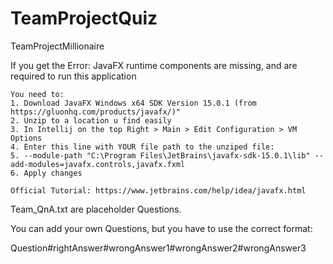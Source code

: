 # TeamProjectQuiz
TeamProjectMillionaire

If you get the Error: JavaFX runtime components are missing, and are required to run this application

    You need to:
    1. Download JavaFX Windows x64 SDK Version 15.0.1 (from https://gluonhq.com/products/javafx/)"
    2. Unzip to a location u find easily
    3. In Intellij on the top Right > Main > Edit Configuration > VM Options
    4. Enter this line with YOUR file path to the unziped file:
    5. --module-path "C:\Program Files\JetBrains\javafx-sdk-15.0.1\lib" --add-modules=javafx.controls,javafx.fxml
    6. Apply changes

    Official Tutorial: https://www.jetbrains.com/help/idea/javafx.html
    
    
Team_QnA.txt are placeholder Questions.

You can add your own Questions, but you have to use the correct format:

Question#rightAnswer#wrongAnswer1#wrongAnswer2#wrongAnswer3